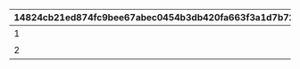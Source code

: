 |14824cb21ed874fc9bee67abec0454b3db420fa663f3a1d7b7219b77a6c9c251|0a1f374ee29159cb6e3863c6bb9943fa8dfa446d049e610e96bac056aca3990c|34d1f8272662a321eb5eb8675648f1f5170e88db471a0aa3426f91797b85aad6|362b46b9e10486b3fae079182ffe8f54dafd842275c3e05989ebee986ba1a8cb|002f90de89741948b46932f869f388b1eaf0e65b65a5d8313c8744e20619bb8b|ef82b75e1cde19324c6198b930dbd4b48e606c022b6769778ce6e6b0f94a70e7|2b6b45a27ceb5c4d73f28903b9437bbb523098db3f24d09c602d507172fb97e4|45db4709beb0c065ebd67ec58969e584f2ef2a4d15fccb1df5d527fe7ffe72a9|98b7cfaaa25f48b60e10df08f28fc98271af603eae22e8b2938f48eccb163a6e|ee5a9865b82d9ded6c83ee4641f0247078261a062fda12728df4a65dd082eaf0|0fb0ebb6671b7b6d8dd762af01e0fb74b252eb18df54e28d7b6edb4f52082945|e8903dadfca97698dede8d0f22ef6c109772e15c364f2bd9d35d3e602aafa618|
| --- | --- | --- | --- | --- | --- | --- | --- | --- | --- | --- | --- |
|1|2025/08/15 15:00:00|スタートダッシュミッション|2030/08/15 04:59:59|0|101|0|2025/08/15 15:00:00|0|1|スタートダッシュ|10207007|
|2|2025/08/15 05:00:00|カムバックミッション|2025/09/17 04:59:59|14|201|1|2025/08/15 15:00:00|1|2|カムバック|0|